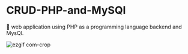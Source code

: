 # CRUD-PHP-and-MySQl
:date: web application using PHP as a programming language backend and MysQl.

![ezgif com-crop](https://user-images.githubusercontent.com/26189854/56103241-0d9b7f80-5eef-11e9-95cb-a79f84ac72f6.gif)
